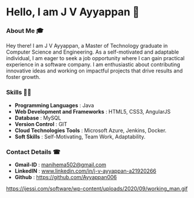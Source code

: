 # Hello, I am J V Ayyappan 👋

### About Me 🎓
Hey there! I am J V Ayyappan, a Master of Technology graduate in Computer Science and Engineering. As a self-motivated and adaptable individual, I am eager to seek a job opportunity where I can gain practical experience in a software company. 
I am enthusiastic about contributing innovative ideas and working on impactful projects that drive results and foster growth.

### Skills ✍🏻
- **Programming Languages** : Java
- **Web Development and Frameworks** : HTML5, CSS3, AngularJS
- **Database** : MySQL
- **Version Control** : GIT
- **Cloud Technologies Tools** : Microsoft Azure, Jenkins, Docker.
- **Soft Skills** : Self-Motivating, Team Work, Adaptability.
  
### Contact Details ☎
- **Gmail-ID** : manihema502@gmail.com
- **LinkedIN** : www.linkedin.com/in/j-v-ayyappan-a21920266
- **Github** : https://github.com/Ayyappan006

https://ijessi.com/software/wp-content/uploads/2020/09/working_man.gif


